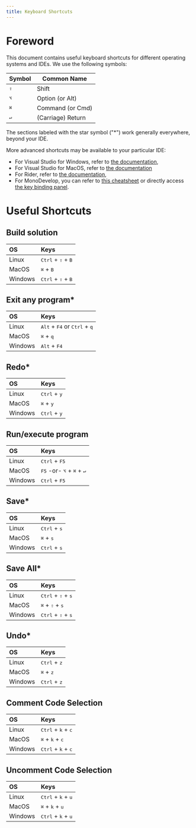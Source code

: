 ```yaml
---
title: Keyboard Shortcuts
---
```


# Foreword

This document contains useful keyboard shortcuts for different operating systems and IDEs.
We use the following symbols:

Symbol | Common Name
--- | ---
<kbd>⇧</kbd> | Shift
<kbd>⌥</kbd>| Option (or Alt)
<kbd>⌘</kbd> | Command (or Cmd)
<kbd>↵</kbd> | (Carriage) Return


The sections labeled with the star symbol ("\*") work generally everywhere, beyond your IDE.

<!-- alphabetical list -->
<!-- make the action the title so it is possible to link to it -->
<!-- if there is a diff between IDEs, then can add IDE column to handle such cases -->

More advanced shortcuts may be available to your particular IDE:

- For Visual Studio for Windows, refer to [the documentation](https://docs.microsoft.com/en-us/visualstudio/ide/default-keyboard-shortcuts-in-visual-studio?view=vs-2019),
- For Visual Studio for MacOS, refer to [the documentation](https://docs.microsoft.com/en-us/visualstudio/mac/keyboard-shortcuts?view=vsmac-2019)
- For Rider, refer to [the documentation](https://www.jetbrains.com/help/rider/mastering_keyboard_shortcuts.html),
- For MonoDevelop, you can refer to [this cheatsheet](https://shortcutworld.com/Xamarin-Studio/win/Xamarin-Studio-(MonoDevelop)_Shortcuts) or directly access [the key binding panel](https://mhut.ch/journal/2011/02/05/monodevelop-tips-key-bindings).

# Useful Shortcuts

## Build solution

| OS | Keys |
| :--- | :--- |
| Linux | <kbd>Ctrl</kbd> + <kbd>⇧</kbd> + <kbd>B</kbd> |
| MacOS | <kbd>⌘</kbd> + <kbd>B</kbd> |
| Windows | <kbd>Ctrl</kbd> + <kbd>⇧</kbd> + <kbd>B</kbd> |

## Exit any program*

| OS | Keys |
| :--- | :--- |
| Linux | <kbd>Alt</kbd> + <kbd>F4</kbd> or <kbd>Ctrl</kbd> + <kbd>q</kbd> |
| MacOS | <kbd>⌘</kbd> + <kbd>q</kbd> |
| Windows | <kbd>Alt</kbd> + <kbd>F4</kbd> |

## Redo*

| OS | Keys |
| :--- | :--- |
| Linux | <kbd>Ctrl</kbd> + <kbd>y</kbd> |
| MacOS | <kbd>⌘</kbd> + <kbd>y</kbd> |
| Windows | <kbd>Ctrl</kbd> + <kbd>y</kbd> |

## Run/execute program

| OS | Keys |
| :--- | :--- |
| Linux | <kbd>Ctrl</kbd> + <kbd>F5</kbd>  |
| MacOS | <kbd>F5</kbd> -or- <kbd>⌥</kbd> + <kbd>⌘</kbd> + <kbd>↵</kbd>  |
| Windows | <kbd>Ctrl</kbd> + <kbd>F5</kbd> |

## Save*

| OS | Keys |
| :--- | :--- |
| Linux | <kbd>Ctrl</kbd> + <kbd>s</kbd> |
| MacOS | <kbd>⌘</kbd> + <kbd>s</kbd> |
| Windows | <kbd>Ctrl</kbd> + <kbd>s</kbd> |

## Save All*

| OS | Keys |
| :--- | :--- |
| Linux | <kbd>Ctrl</kbd> + <kbd>⇧</kbd> + <kbd>s</kbd> |
| MacOS | <kbd>⌘</kbd> + <kbd>⇧</kbd> + <kbd>s</kbd> |
| Windows | <kbd>Ctrl</kbd> + <kbd>⇧</kbd> + <kbd>s</kbd> |

## Undo*

| OS | Keys |
| :--- | :--- |
| Linux | <kbd>Ctrl</kbd> + <kbd>z</kbd> |
| MacOS | <kbd>⌘</kbd> + <kbd>z</kbd> |
| Windows | <kbd>Ctrl</kbd> + <kbd>z</kbd> |
 
## Comment Code Selection
| OS | Keys |
| :--- | :--- |
| Linux | <kbd>Ctrl</kbd> + <kbd>k</kbd> + <kbd>c</kbd> |
| MacOS | <kbd>⌘</kbd> + <kbd>k</kbd> + <kbd>c</kbd> |
| Windows | <kbd>Ctrl</kbd> + <kbd>k</kbd> + <kbd>c</kbd> |

## Uncomment Code Selection
| OS | Keys |
| :--- | :--- |
| Linux | <kbd>Ctrl</kbd> + <kbd>k</kbd> + <kbd>u</kbd> |
| MacOS | <kbd>⌘</kbd> + <kbd>k</kbd> + <kbd>u</kbd> |
| Windows | <kbd>Ctrl</kbd> + <kbd>k</kbd> + <kbd>u</kbd> |
